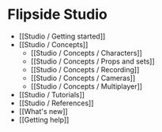 # Flipside Studio

* [[Studio / Getting started]]
* [[Studio / Concepts]]
  * [[Studio / Concepts / Characters]]
  * [[Studio / Concepts / Props and sets]]
  * [[Studio / Concepts / Recording]]
  * [[Studio / Concepts / Cameras]]
  * [[Studio / Concepts / Multiplayer]]
* [[Studio / Tutorials]]
* [[Studio / References]]
* [[What's new]]
* [[Getting help]]
